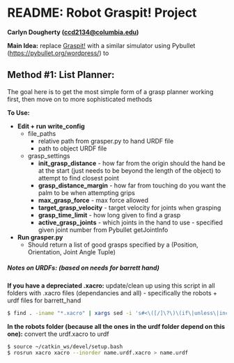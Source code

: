 # __README: Robot Graspit! Project__  
__Carlyn Dougherty (ccd2134@columbia.edu)__


__Main Idea:__ replace [Graspit!](https://graspit-simulator.github.io/) with a similar simulator using Pybullet (https://pybullet.org/wordpress/) to 


## Method #1: List Planner: 
The goal here is to get the most simple form of a grasp planner working first, then move on to more sophisticated methods

__To Use:__
* __Edit + run write_config__  
    - file_paths
        - relative path from grasper.py to hand URDF file
        - path to object URDF file
    - grasp_settings
        - __init_grasp_distance__ - how far from the origin should the hand be at the start (just needs to be beyond the length of the object) to attempt to find closest point
        - __grasp_distance_margin__ - how far from touching do you want the palm to be when attempting grips
        - __max_grasp_force__ - max force allowed
        - __target_grasp_velocity__ - target velocity for joints when grasping
        - __grasp_time_limit__ - how long given to find a grasp
        - __active_grasp_joints__ - which joints in the hand to use - specified given joint number from Pybullet getJointInfo
* __Run grasper.py__
    - Should return a list of good grasps specified by a (Position, Orientation, Joint Angle Tuple)





##### Notes on URDFs: (based on needs for  barrett hand)

__If you have a depreciated .xacro:__ update/clean up using this script in all folders with .xacro files (dependancies and all) - specifically the robots + urdf files for barrett_hand
```sh
$ find . -iname "*.xacro" | xargs sed -i 's#<\([/]\?\)\(if\|unless\|include\|arg\|property\|macro\|insert_block\)#<\1xacro:\2#g'
```
__In the robots folder (because all the ones in the urdf folder depend on this one):__ convert the urdf.xacro to urdf 
```sh
$ source ~/catkin_ws/devel/setup.bash
$ rosrun xacro xacro --inorder name.urdf.xacro > name.urdf
```

